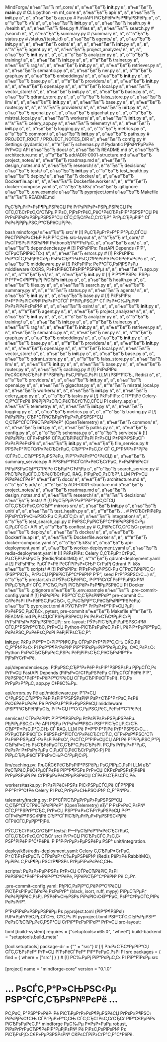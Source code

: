 ﻿MindForge/
в”њв”Ђв”Ђ mf_core/
в”‚ в”њв”Ђв”Ђ __init__.py
в”‚ в”њв”Ђв”Ђ __main__.py # CLI: python -m mf_core
в”‚ в”њв”Ђв”Ђ api/
в”‚ в”‚ в”њв”Ђв”Ђ __init__.py
в”‚ в”‚ в”њв”Ђв”Ђ app.py # FastAPI РїСЂРёР»РѕР¶РµРЅРёРµ
в”‚ в”‚ в””в”Ђв”Ђ v1/
в”‚ в”‚       в”њв”Ђв”Ђ __init__.py
в”‚ в”‚       в”њв”Ђв”Ђ health.py # /health
в”‚ в”‚       в”њв”Ђв”Ђ files.py # /files
в”‚ в”‚       в”њв”Ђв”Ђ search.py # /search
в”‚ в”‚       в”њв”Ђв”Ђ summary.py # /summary
в”‚ в”‚       в””в”Ђв”Ђ status.py # /status/{task_id}
в”‚ в”њв”Ђв”Ђ agents/
в”‚ в”‚         в”њв”Ђв”Ђ __init__.py
в”‚ в”‚         в”њв”Ђв”Ђ osint/
в”‚ в”‚         в”‚     в”њв”Ђв”Ђ __init__.py
в”‚ в”‚         в”‚     в””в”Ђв”Ђ agent.py
в”‚ в”‚         в”њв”Ђв”Ђ project_analyzer/
в”‚ в”‚         в”‚   в”њв”Ђв”Ђ __init__.py
в”‚ в”‚         в”‚   в””в”Ђв”Ђ analyzer.py
в”‚ в”‚         в””в”Ђв”Ђ training/
в”‚ в”‚                    в”њв”Ђв”Ђ __init__.py
в”‚ в”‚                    в””в”Ђв”Ђ trainer.py
в”‚ в”њв”Ђв”Ђ rag/
в”‚ в”‚      в”њв”Ђв”Ђ __init__.py
в”‚ в”‚      в”њв”Ђв”Ђ retriever.py
в”‚ в”‚      в”њв”Ђв”Ђ semantic.py
в”‚ в”‚      в”њв”Ђв”Ђ ner.py
в”‚ в”‚      в””в”Ђв”Ђ graph.py
в”‚ в”њв”Ђв”Ђ embeddings/
в”‚ в”‚      в”њв”Ђв”Ђ __init__.py
в”‚ в”‚      в”њв”Ђв”Ђ base.py
в”‚ в”‚      в””в”Ђв”Ђ providers/
в”‚ в”‚                 в”њв”Ђв”Ђ __init__.py
в”‚ в”‚                 в”њв”Ђв”Ђ openai.py
в”‚ в”‚                 в””в”Ђв”Ђ local.py
в”‚ в”њв”Ђв”Ђ vector_store/
в”‚ в”‚     в”њв”Ђв”Ђ __init__.py
в”‚ в”‚     в”њв”Ђв”Ђ base.py
в”‚ в”‚     в”њв”Ђв”Ђ qdrant_store.py
в”‚ в”‚     в””в”Ђв”Ђ faiss_store.py
в”‚ в”њв”Ђв”Ђ llm/
в”‚ в”‚     в”њв”Ђв”Ђ __init__.py
в”‚ в”‚     в”њв”Ђв”Ђ base.py
в”‚ в”‚     в”њв”Ђв”Ђ router.py
в”‚ в”‚     в””в”Ђв”Ђ providers/
в”‚ в”‚           в”њв”Ђв”Ђ __init__.py
в”‚ в”‚           в”њв”Ђв”Ђ openai.py
в”‚ в”‚           в”њв”Ђв”Ђ gigachat.py
в”‚ в”‚           в””в”Ђв”Ђ mistral_local.py
в”‚ в”њв”Ђв”Ђ workers/
в”‚ в”‚    в”њв”Ђв”Ђ __init__.py
в”‚ в”‚    в””в”Ђв”Ђ celery_app.py
в”‚ в”њв”Ђв”Ђ telemetry/
в”‚ в”‚          в”њв”Ђв”Ђ __init__.py
в”‚ в”‚          в”њв”Ђв”Ђ logging.py
в”‚ в”‚          в””в”Ђв”Ђ metrics.py
в”‚ в””в”Ђв”Ђ common/
в”‚          в”њв”Ђв”Ђ __init__.py
в”‚          в”њв”Ђв”Ђ paths.py # PROJECT_ROOT / PROJECT_NOTES_DIR
в”‚          в”њв”Ђв”Ђ config.py # Settings (pydantic)
в”‚          в””в”Ђв”Ђ schemas.py # Pydantic РјРѕРґРµР»Рё РґР»СЏ API
в”њв”Ђв”Ђ docs/
в”‚      в”њв”Ђв”Ђ README.md
в”‚      в”њв”Ђв”Ђ architecture.md
в”‚      в””в”Ђв”Ђ adr/ADR-0001-structure.md
в”њв”Ђв”Ђ project_notes/
в”‚      в”њв”Ђв”Ђ roadmap.md
в”‚      в”њв”Ђв”Ђ design_notes.md
в”‚      в”њв”Ђв”Ђ research/
в”‚      в””в”Ђв”Ђ decisions/
в”њв”Ђв”Ђ tests/
в”‚      в”њв”Ђв”Ђ __init__.py
в”‚      в””в”Ђв”Ђ test_health.py
в”њв”Ђв”Ђ deploy/
в”‚     в”њв”Ђв”Ђ docker/
в”‚     в”‚       в”њв”Ђв”Ђ Dockerfile.api
в”‚     в”‚       в”њв”Ђв”Ђ Dockerfile.worker
в”‚     в”‚       в””в”Ђв”Ђ docker-compose.yaml
в”‚     в””в”Ђв”Ђ k8s/
в”њв”Ђв”Ђ .gitignore
в”њв”Ђв”Ђ .env.example
в”њв”Ђв”Ђ pyproject.toml
в”њв”Ђв”Ђ Makefile
в””в”Ђв”Ђ README.md





РџСЂРµРґР»РѕР¶РµРЅРёСЏ Рё РґРѕРїРѕР»РЅРµРЅРёСЏ Рє СЃС‚СЂСѓРєС‚СѓСЂРµ
Р’РѕС‚ РјРѕРґРёС„РёС†РёСЂРѕРІР°РЅРЅР°СЏ Рё РґРѕРїРѕР»РЅРµРЅРЅР°СЏ СЃС‚СЂСѓРєС‚СѓСЂР° РґРµСЂРµРІР° СЃ РєРѕРјРјРµРЅС‚Р°СЂРёСЏРјРё.

bash
mindforge/
в”њв”Ђв”Ђ src/ # [!] РџСЂРµРґР»Р°РіР°РµС‚СЃСЏ РёСЃРїРѕР»СЊР·РѕРІР°С‚СЊ src-layout
в”‚   в””в”Ђв”Ђ mf_core/ # РѕСЃРЅРѕРІРЅРѕР№ PythonвЂ‘РїР°РєРµС‚
в”‚       в”њв”Ђв”Ђ api/
в”‚       в”‚   в”њв”Ђв”Ђ dependencies.py # [!] РќРѕРІРѕ: FastAPI Depends (Р‘Р”, СЃРµСЂРІРёСЃС‹)
в”‚       в”‚   в”њв”Ђв”Ђ errors.py # [!] РќРѕРІРѕ: РєР°СЃС‚РѕРјРЅС‹Рµ РѕР±СЂР°Р±РѕС‚С‡РёРєРё РѕС€РёР±РѕРє
в”‚       в”‚   в”њв”Ђв”Ђ middleware.py # [!] РќРѕРІРѕ: РєР°СЃС‚РѕРјРЅРѕРµ middleware (CORS, Р»РѕРіРёСЂРѕРІР°РЅРёРµ)
в”‚       в”‚   в”њв”Ђв”Ђ app.py
в”‚       в”‚   в””в”Ђв”Ђ v1/
в”‚       в”‚       в”њв”Ђв”Ђ __init__.py # [!] Р’Р°Р¶РЅРѕ: РЅРµ Р·Р°Р±С‹РІР°РµРј РїСЂРѕ __init__.py
в”‚       в”‚       в”њв”Ђв”Ђ health.py
в”‚       в”‚       в”њв”Ђв”Ђ files.py
в”‚       в”‚       в”њв”Ђв”Ђ search.py
в”‚       в”‚       в”њв”Ђв”Ђ summary.py
в”‚       в”‚       в””в”Ђв”Ђ status.py
в”‚       в”њв”Ђв”Ђ agents/
в”‚       в”‚   в”њв”Ђв”Ђ __init__.py
в”‚       в”‚   в”њв”Ђв”Ђ base.py # [!] РќРѕРІРѕ: Р±Р°Р·РѕРІС‹Р№ РєР»Р°СЃСЃ Р°РіРµРЅС‚Р° СЃ РѕР±С‰РµР№ Р»РѕРіРёРєРѕР№
в”‚       в”‚   в”њв”Ђв”Ђ osint/
в”‚       в”‚   в”‚   в”њв”Ђв”Ђ __init__.py
в”‚       в”‚   в”‚   в””в”Ђв”Ђ agent.py
в”‚       в”‚   в”њв”Ђв”Ђ project_analyzer/
в”‚       в”‚   в”‚   в”њв”Ђв”Ђ __init__.py
в”‚       в”‚   в”‚   в””в”Ђв”Ђ analyzer.py
в”‚       в”‚   в””в”Ђв”Ђ training/
в”‚       в”‚       в”њв”Ђв”Ђ __init__.py
в”‚       в”‚       в””в”Ђв”Ђ trainer.py
в”‚       в”њв”Ђв”Ђ rag/
в”‚       в”‚   в”њв”Ђв”Ђ __init__.py
в”‚       в”‚   в”њв”Ђв”Ђ retriever.py
в”‚       в”‚   в”њв”Ђв”Ђ semantic.py
в”‚       в”‚   в”њв”Ђв”Ђ ner.py
в”‚       в”‚   в””в”Ђв”Ђ graph.py
в”‚       в”њв”Ђв”Ђ embeddings/
в”‚       в”‚   в”њв”Ђв”Ђ __init__.py
в”‚       в”‚   в”њв”Ђв”Ђ base.py
в”‚       в”‚   в””в”Ђв”Ђ providers/
в”‚       в”‚       в”њв”Ђв”Ђ __init__.py
в”‚       в”‚       в”њв”Ђв”Ђ openai.py
в”‚       в”‚       в””в”Ђв”Ђ local.py
в”‚       в”њв”Ђв”Ђ vector_store/
в”‚       в”‚   в”њв”Ђв”Ђ __init__.py
в”‚       в”‚   в”њв”Ђв”Ђ base.py
в”‚       в”‚   в”њв”Ђв”Ђ qdrant_store.py
в”‚       в”‚   в””в”Ђв”Ђ faiss_store.py
в”‚       в”њв”Ђв”Ђ llm/
в”‚       в”‚   в”њв”Ђв”Ђ __init__.py
в”‚       в”‚   в”њв”Ђв”Ђ base.py
в”‚       в”‚   в”њв”Ђв”Ђ router.py
в”‚       в”‚   в”њв”Ђв”Ђ caching.py # [!] РќРѕРІРѕ: РєСЌС€РёСЂРѕРІР°РЅРёРµ РѕС‚РІРµС‚РѕРІ LLM (РЅР°РїСЂ., Redis)
в”‚       в”‚   в””в”Ђв”Ђ providers/
в”‚       в”‚       в”њв”Ђв”Ђ __init__.py
в”‚       в”‚       в”њв”Ђв”Ђ openai.py
в”‚       в”‚       в”њв”Ђв”Ђ gigachat.py
в”‚       в”‚       в””в”Ђв”Ђ mistral_local.py
в”‚       в”њв”Ђв”Ђ workers/
в”‚       в”‚   в”њв”Ђв”Ђ __init__.py
в”‚       в”‚   в”њв”Ђв”Ђ celery_app.py
в”‚       в”‚   в””в”Ђв”Ђ tasks.py # [!] РќРѕРІРѕ: СЃР°РјРё Celery-С‚Р°СЃРєРё (РёРјРїРѕСЂС‚РёСЂСѓСЋС‚СЃСЏ РІ celery_app)
в”‚       в”њв”Ђв”Ђ telemetry/
в”‚       в”‚   в”њв”Ђв”Ђ __init__.py
в”‚       в”‚   в”њв”Ђв”Ђ logging.py
в”‚       в”‚   в”њв”Ђв”Ђ metrics.py
в”‚       в”‚   в””в”Ђв”Ђ tracing.py # [!] РќРѕРІРѕ: СЂР°СЃРїСЂРµРґРµР»РµРЅРЅР°СЏ С‚СЂР°СЃСЃРёСЂРѕРІРєР° (OpenTelemetry)
в”‚       в”њв”Ђв”Ђ common/
в”‚       в”‚   в”њв”Ђв”Ђ __init__.py
в”‚       в”‚   в”њв”Ђв”Ђ paths.py
в”‚       в”‚   в”њв”Ђв”Ђ config.py
в”‚       в”‚   в””в”Ђв”Ђ schemas.py
в”‚       в””в”Ђв”Ђ services/ # [!] РќРѕРІРѕ: СЃР»РѕР№ СЃРµСЂРІРёСЃРѕРІ РґР»СЏ Р±РёР·РЅРµСЃ-Р»РѕРіРёРєРё
в”‚           в”њв”Ђв”Ђ __init__.py
в”‚           в”њв”Ђв”Ђ file_service.py # РРЅРєР°РїСЃСѓР»РёСЂСѓРµС‚ СЂР°Р±РѕС‚Сѓ СЃ С„Р°Р№Р»Р°РјРё (СЃРѕС…СЂР°РЅРµРЅРёРµ, РІР°Р»РёРґР°С†РёСЏ)
в”‚           в”њв”Ђв”Ђ summary_service.py # РРЅРєР°РїСЃСѓР»РёСЂСѓРµС‚ Р»РѕРіРёРєСѓ РіРµРЅРµСЂР°С†РёРё СЂРµР·СЋРјРµ
в”‚           в””в”Ђв”Ђ search_service.py # РћСЂРєРµСЃС‚СЂРёСЂСѓРµС‚ RAG, РІРµРєС‚РѕСЂР°, LLM РґР»СЏ РїРѕРёСЃРєР°
в”њв”Ђв”Ђ docs/
в”‚   в”њв”Ђв”Ђ architecture.md
в”‚   в””в”Ђв”Ђ adr/
в”‚       в””в”Ђв”Ђ ADR-0001-structure.md
в”њв”Ђв”Ђ project_notes/
в”‚   в”њв”Ђв”Ђ roadmap.md
в”‚   в”њв”Ђв”Ђ design_notes.md
в”‚   в”њв”Ђв”Ђ research/
в”‚   в””в”Ђв”Ђ decisions/
в”њв”Ђв”Ђ tests/ # [!] РџСЂРµРґР»Р°РіР°РµС‚СЃСЏ СЃС‚СЂСѓРєС‚СѓСЂР° mirrors src/
в”‚   в”њв”Ђв”Ђ __init__.py
в”‚   в”њв”Ђв”Ђ unit/
в”‚   в”‚   в”њв”Ђв”Ђ test_health.py
в”‚   в”‚   в””в”Ђв”Ђ ... # РґСЂСѓРіРёРµ РјРѕРґСѓР»СЊРЅС‹Рµ С‚РµСЃС‚С‹
в”‚   в”њв”Ђв”Ђ integration/
в”‚   в”‚   в””в”Ђв”Ђ test_search_api.py # РёРЅС‚РµРіСЂР°С†РёРѕРЅРЅС‹Рµ С‚РµСЃС‚С‹ API
в”‚   в””в”Ђв”Ђ conftest.py # С„РёРєСЃС‚СѓСЂС‹ pytest
в”њв”Ђв”Ђ deploy/
в”‚   в”њв”Ђв”Ђ docker/
в”‚   в”‚   в”њв”Ђв”Ђ Dockerfile.api
в”‚   в”‚   в”њв”Ђв”Ђ Dockerfile.worker
в”‚   в”‚   в””в”Ђв”Ђ docker-compose.yaml
в”‚   в””в”Ђв”Ђ k8s/
в”‚       в”њв”Ђв”Ђ api-deployment.yaml
в”‚       в”њв”Ђв”Ђ worker-deployment.yaml
в”‚       в”њв”Ђв”Ђ redis-deployment.yaml # [!] РќРѕРІРѕ: Celery С‚СЂРµР±СѓРµС‚ Р±СЂРѕРєРµСЂ (Redis/RabbitMQ)
в”‚       в””в”Ђв”Ђ qdrant-deployment.yaml # [!] РќРѕРІРѕ: РµСЃР»Рё РёСЃРїРѕР»СЊР·СѓРµРј Qdrant РІ k8s
в”њв”Ђв”Ђ scripts/ # [!] РќРѕРІРѕ: РїРѕР»РµР·РЅС‹Рµ СЃРєСЂРёРїС‚С‹ (РЅР°РїСЂ., РґР»СЏ РјРёРіСЂР°С†РёР№ Р‘Р”, seed РґР°РЅРЅС‹С…)
в”‚   в””в”Ђв”Ђ prestart.sh # РЎРєСЂРёРїС‚, Р·Р°РїСѓСЃРєР°РµРјС‹Р№ РїРµСЂРµРґ СЃС‚Р°СЂС‚РѕРј РїСЂРёР»РѕР¶РµРЅРёСЏ РІ Docker
в”њв”Ђв”Ђ .gitignore
в”њв”Ђв”Ђ .env.example
в”њв”Ђв”Ђ .pre-commit-config.yaml # [!] РќРѕРІРѕ: РЅР°СЃС‚СЂРѕР№РєР° pre-commit С…СѓРєРѕРІ (Р»РёРЅС‚РµСЂС‹, С„РѕСЂРјР°С‚РёСЂРѕРІР°РЅРёРµ)
в”њв”Ђв”Ђ pyproject.toml # РЎСЋРґР° РґРѕР±Р°РІР»СЏРµРј Р»РёРЅС‚РµСЂС‹, pytest, pre-commit
в”њв”Ђв”Ђ Makefile
в””в”Ђв”Ђ README.md
РџРѕСЏСЃРЅРµРЅРёСЏ Рє РєР»СЋС‡РµРІС‹Рј РґРѕРїРѕР»РЅРµРЅРёСЏРј:
src-layout: РЎРѕРІСЂРµРјРµРЅРЅС‹Р№ СЃС‚Р°РЅРґР°СЂС‚ РґР»СЏ Python-РїСЂРѕРµРєС‚РѕРІ, РёР·Р±РµРіР°РµС‚ РєРѕРЅС„Р»РёРєС‚РѕРІ РёРјРїРѕСЂС‚Р°.

__init__.py: РќРµ Р·Р°Р±С‹РІР°Р№С‚Рµ СЃРѕР·РґР°РІР°С‚СЊ СЌС‚Рё С„Р°Р№Р»С‹ РІ РєР°Р¶РґРѕР№ РїР°РїРєРµ-РїР°РєРµС‚Рµ, С‡С‚РѕР±С‹ Python РєРѕСЂСЂРµРєС‚РЅРѕ РёРјРїРѕСЂС‚РёСЂРѕРІР°Р» РјРѕРґСѓР»Рё.

api/dependencies.py: Р¦РµРЅС‚СЂР°Р»РёР·РѕРІР°РЅРЅРѕРµ РјРµСЃС‚Рѕ РґР»СЏ FastAPI.Depends (РїРѕР»СѓС‡РµРЅРёРµ СЃРµСЃСЃРёРё Р‘Р”, РёРЅРёС†РёР°Р»РёР·Р°С†РёСЏ СЃРµСЂРІРёСЃРѕРІ). Р­С‚Рѕ РґРµР»Р°РµС‚ app.py С‡РёС‰Рµ.

api/errors.py Рё api/middleware.py: Р”Р»СЏ С†РµРЅС‚СЂР°Р»РёР·РѕРІР°РЅРЅРѕР№ РѕР±СЂР°Р±РѕС‚РєРё РѕС€РёР±РѕРє Рё РґРѕР±Р°РІР»РµРЅРёСЏ middleware (РЅР°РїСЂРёРјРµСЂ, РґР»СЏ Р°СѓС‚РµРЅС‚РёС„РёРєР°С†РёРё).

services/ СЃР»РѕР№: Р’Р°Р¶РЅРѕРµ РґРѕРїРѕР»РЅРµРЅРёРµ. РђРіРµРЅС‚С‹ Рё API РЅРµ РґРѕР»Р¶РЅС‹ РЅР°РїСЂСЏРјСѓСЋ СЂР°Р±РѕС‚Р°С‚СЊ СЃ RAG, LLM Рё Р±Р°Р·Р°РјРё РґР°РЅРЅС‹С…. РЎРµСЂРІРёСЃС‹ РёРЅРєР°РїСЃСѓР»РёСЂСѓСЋС‚ СЃР»РѕР¶РЅСѓСЋ Р±РёР·РЅРµСЃ-Р»РѕРіРёРєСѓ, РѕСЃС‚Р°РІР»СЏСЏ API Рё Р°РіРµРЅС‚Р°Рј СЂРѕР»СЊ РѕСЂРєРµСЃС‚СЂР°С‚РѕСЂРѕРІ. Р­С‚Рѕ РґРµР»Р°РµС‚ РєРѕРґ Р±РѕР»РµРµ С‚РµСЃС‚РёСЂСѓРµРјС‹Рј Рё РїРµСЂРµРёСЃРїРѕР»СЊР·СѓРµРјС‹Рј.

llm/caching.py: РљСЌС€РёСЂРѕРІР°РЅРёРµ РѕС‚РІРµС‚РѕРІ LLM вЂ” РєСЂРёС‚РёС‡РµСЃРєРё РІР°Р¶РЅРѕ РґР»СЏ СЌРєРѕРЅРѕРјРёРё РґРµРЅРµРі Рё СѓРІРµР»РёС‡РµРЅРёСЏ СЃРєРѕСЂРѕСЃС‚Рё.

workers/tasks.py: Р›РѕРіРёС‡РЅРѕ РІС‹РЅРµСЃС‚Рё СЃР°РјРё Р·Р°РґР°С‡Рё Celery РІ РѕС‚РґРµР»СЊРЅС‹Р№ С„Р°Р№Р».

telemetry/tracing.py: Р Р°СЃРїСЂРµРґРµР»РµРЅРЅР°СЏ С‚СЂР°СЃСЃРёСЂРѕРІРєР° (OpenTelemetry) вЂ” Р·РѕР»РѕС‚РѕР№ СЃС‚Р°РЅРґР°СЂС‚ РґР»СЏ РЅР°Р±Р»СЋРґРµРЅРёСЏ Р·Р° СЃР»РѕР¶РЅС‹РјРё СЂР°СЃРїСЂРµРґРµР»РµРЅРЅС‹РјРё СЃРёСЃС‚РµРјР°РјРё.

РЎС‚СЂСѓРєС‚СѓСЂР° tests/: Р—РµСЂРєР°Р»РёСЂСѓРµС‚ СЃС‚СЂСѓРєС‚СѓСЂСѓ src/ РґР»СЏ РїСЂРѕСЃС‚РѕС‚С‹ РЅР°РІРёРіР°С†РёРё. Р Р°Р·РґРµР»РµРЅРёРµ РЅР° unit/integration.

deploy/k8s/redis-deployment.yaml: Celery С‚СЂРµР±СѓРµС‚ Р±СЂРѕРєРµСЂ СЃРѕРѕР±С‰РµРЅРёР№ (Redis РёР»Рё RabbitMQ), РµРіРѕ С‚РѕР¶Рµ РЅСѓР¶РЅРѕ РґРµРїР»РѕРёС‚СЊ.

scripts/: РџРѕР»РµР·РЅРѕ РґР»СЏ СЃРєСЂРёРїС‚РѕРІ РёРЅРёС†РёР°Р»РёР·Р°С†РёРё, РјРёРіСЂР°С†РёР№ Рё С‚.Рґ.

.pre-commit-config.yaml: РђРІС‚РѕРјР°С‚РёР·Р°С†РёСЏ РїСЂРѕРІРµСЂРєРё РєРѕРґР° (black, isort, ruff, mypy) РїРµСЂРµРґ РєРѕРјРјРёС‚РѕРј. РЎРёР»СЊРЅРѕ РїРѕРІС‹С€Р°РµС‚ РєР°С‡РµСЃС‚РІРѕ РєРѕРґР°.

Р”РѕРїРѕР»РЅРµРЅРёРµ Рє pyproject.toml (РІР°Р¶РЅРѕ!)
РЈР±РµРґРёС‚РµСЃСЊ, С‡С‚Рѕ РІ pyproject.toml РЅР°СЃС‚СЂРѕРµРЅР° РєРѕСЂСЂРµРєС‚РЅР°СЏ СѓРїР°РєРѕРІРєР° РґР»СЏ src-layout:

toml
[build-system]
requires = ["setuptools>=65.0", "wheel"]
build-backend = "setuptools.build_meta"

[tool.setuptools]
package-dir = {"" = "src"} # [!] РљР»СЋС‡РµРІР°СЏ СЃС‚СЂРѕРєР° РґР»СЏ РїРѕРёСЃРєР° РїР°РєРµС‚РѕРІ РІ src
packages = { find = { where = ["src"] } } # [!] РС‰РµРј РїР°РєРµС‚С‹ РІ РїР°РїРєРµ src

[project]
name = "mindforge-core"
version = "0.1.0"
# ... РѕСЃС‚Р°Р»СЊРЅС‹Рµ РЅР°СЃС‚СЂРѕР№РєРё ...
Р­С‚РѕС‚ Р°РЅР°Р»РёР· Рё РїСЂРµРґР»РѕР¶РµРЅРёСЏ РґРѕР»Р¶РЅС‹ РїРѕРјРѕС‡СЊ СЃРґРµР»Р°С‚СЊ СЃС‚СЂСѓРєС‚СѓСЂСѓ РІР°С€РµРіРѕ РїСЂРѕРµРєС‚Р° mindforge РµС‰Рµ Р±РѕР»РµРµ robust, РїРѕРґРґРµСЂР¶РёРІР°РµРјРѕР№ Рё РіРѕС‚РѕРІРѕР№ Рє РїСЂРѕРјС‹С€Р»РµРЅРЅРѕР№ СЌРєСЃРїР»СѓР°С‚Р°С†РёРё.